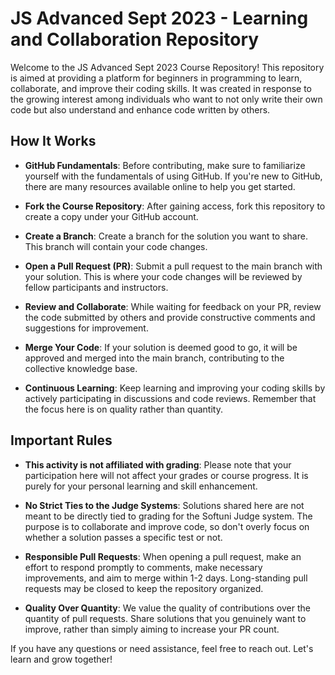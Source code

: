 # JS Advanced Sept 2023 - Learning and Collaboration Repository

Welcome to the JS Advanced Sept 2023 Course Repository! This repository is aimed at providing a platform for beginners in programming to learn, collaborate, and improve their coding skills. It was created in response to the growing interest among individuals who want to not only write their own code but also understand and enhance code written by others.

## How It Works

* **GitHub Fundamentals**: Before contributing, make sure to familiarize yourself with the fundamentals of using GitHub. If you're new to GitHub, there are many resources available online to help you get started.

* **Fork the Course Repository**: After gaining access, fork this repository to create a copy under your GitHub account.

* **Create a Branch**: Create a branch for the solution you want to share. This branch will contain your code changes.

* **Open a Pull Request (PR)**: Submit a pull request to the main branch with your solution. This is where your code changes will be reviewed by fellow participants and instructors.

* **Review and Collaborate**: While waiting for feedback on your PR, review the code submitted by others and provide constructive comments and suggestions for improvement.

* **Merge Your Code**: If your solution is deemed good to go, it will be approved and merged into the main branch, contributing to the collective knowledge base.

* **Continuous Learning**: Keep learning and improving your coding skills by actively participating in discussions and code reviews. Remember that the focus here is on quality rather than quantity.

## Important Rules
* **This activity is not affiliated with grading**: Please note that your participation here will not affect your grades or course progress. It is purely for your personal learning and skill enhancement.

* **No Strict Ties to the Judge Systems**: Solutions shared here are not meant to be directly tied to grading for the Softuni Judge system. The purpose is to collaborate and improve code, so don't overly focus on whether a solution passes a specific test or not.

* **Responsible Pull Requests**: When opening a pull request, make an effort to respond promptly to comments, make necessary improvements, and aim to merge within 1-2 days. Long-standing pull requests may be closed to keep the repository organized.

* **Quality Over Quantity**: We value the quality of contributions over the quantity of pull requests. Share solutions that you genuinely want to improve, rather than simply aiming to increase your PR count.

If you have any questions or need assistance, feel free to reach out. Let's learn and grow together!